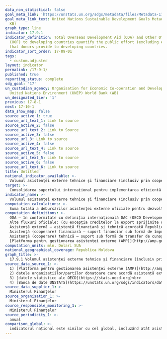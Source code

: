 ```yaml
---
data_non_statistical: false
goal_meta_link: 'https://unstats.un.org/sdgs/metadata/files/Metadata-17-09-01.pdf '
goal_meta_link_text: United Nations Sustainable Development Goals Metadata (PDF 209
  KB)
graph_type: line
indicator: 17.9.1
indicator_definition: Total Overseas Development Aid (ODA) and Other Official Flows
  (OOF) to developing countries quantify the public effort (excluding export credits)
  that donors provide to developing countries.
indicator_sort_order: 17-09-01
tags:
  - custom.adjusted
layout: indicator
permalink: /17-9-1/
published: true
reporting_status: complete
sdg_goal: '17'
un_custodian_agency: Organisation for Economic Co-operation and Development (OECD)
  United Nations Environment (UNEP) World Bank (WB)
un_designated_tier: '1'
previous: 17-8-1
next: 17-10-1
data_show_map: false
source_active_1: true
source_url_text_1: Link to source
source_active_2: false
source_url_text_2: Link to Source
source_active_3: false
source_url_3: Link to source
source_active_4: false
source_url_text_4: Link to source
source_active_5: false
source_url_text_5: Link to source
source_active_6: false
source_url_text_6: Link to source
title: Untitled
national_indicator_available: >-
  Volumul asistenței externe tehnice și financiare (inclusiv prin cooperarea nord-sud, sud-sud, și triunghiulară) acordată Republicii Moldova  pentru consolidare de capacități și planificare strategică
target: >-
  Consolidarea suportului internațional pentru implementarea eficientă și țintită a activităților de consolidarea a capacităților în țările în curs de dezvoltare pentru a sprijini planurile naționale în implementarea Obiectivelor de Dezvoltare Durabilă, inclusiv prin cooperarea nord-sud, sud-sud și triunghiulară
indicator_name: >-
  Volumul asistenței externe tehnice și financiare (inclusiv prin cooperarea nord-sud, sud-sud, și triunghiulară) acordată țărilor în curs de dezvoltare
computation_calculations: >-
  Suma totală a debursărilor asistenței externe oficiale pentru dezvoltare (ODA), altor fluxuri oficiale (OOF) de la toți donatorii acordate țării pentru dezvoltare de capacități și planificare strategică națională.
computation_definitions: >-
  ODA – în conformitate cu definiția internațională DAC (OECD Development Assistance Committee) aceasta reprezintă "fluxurile către țări și teritorii din lista DAC a beneficiarilor de ODA și ale instituțiilor multilaterale care sunt : (i) furnizate de agenții oficiale, inclusiv de guvernele naționale și locale sau de agențiile executive ale acestora; și (ii) fiecare tranzacție este gestionată cu obiectivul principal de promovare a dezvoltării economice și a bunăstării țărilor în curs de dezvoltare; și este de natură concesională și transmite un element de grant de cel puțin 25% (calculat la o rată de reducere de 10%). ( [A se vedea](http://www.oecd.org/dac/stats/officialdevelopmentassistancedefinitionandcoverage.htm) ) <br> 
  Alte fluxuri oficiale: (cu excepția creditelor la export sprijinite oficial) sunt definite ca fiind tranzacții efectuate de sectorul oficial care nu îndeplinesc condițiile de eligibilitate ca AOD, fie pentru că nu vizează în primul rând dezvoltarea, fie pentru că nu sunt suficient de concesionale ( [a se vedea](http://www.oecd.org/dac/stats/documentupload/DCDDAC(2016)3FINAL.pdf), Paragraful 24).<br> 
  Asistență externă – asistență financiară și tehnică acordată Republicii Moldova, Guvernului și/sau altor autorități publice de către comunitatea creditorilor/donatorilor (art.9 din HG nr. 377 din 25.04.2018, cu privire la reglementarea cadrului instituțional și mecanismului de coordonare și management  al asistenței externe).<br> 
  Asistență (cooperare) financiară – suport financiar sub formă de împrumuturi, granturi, inclusiv livrări de bunuri și/sau lucrări pentru implementarea proiectelor/programelor;<br> 
  Asistență (cooperare) tehnică – suport sub formă de transfer de cunoștințe, inclusiv tehnologii, metodologii și tehnici în cadrul proiectelor/programelor;<br> 
  [Platforma pentru gestionarea asistenței externe (AMP)](http://amp.gov.md/TEMPLATE/ampTemplate/dashboard/build/index.html) – sistem informațional automatizat accesibil on-line, în cadrul căruia este încărcată și stocată informația privind proiectele/programele de asistență externă din Republica Moldova.
computation_units: mln. Dolari SUA
national_geographical_coverage: Republica Moldova
graph_title: >-
  17.9.1 Volumul asistenței externe tehnice și financiare (inclusiv prin cooperarea nord-sud, sud-sud, și triunghiulară) acordată Republicii Moldova  pentru consolidare de capacități și planificare strategică
source_data_source_1: >-
  1) [Platforma pentru gestionarea asistenței externe (AMP)](http://amp.gov.md/portal/sites/default/files/inline/amp-planul_de_gestiune_a_datelor_0.pdf) - MF  <br> 
  2) datele organizațiilor/parților donatoare care acordă asistență externa pentru RM<br> 
  3) [datele statistice ale OECD](https://stats.oecd.org)<br> 
  4) [Banca de date UNSTATS](https://unstats.un.org/sdgs/indicators/database/)
source_data_supplier_1: >-
  Ministerul Finanțelor
source_organisation_1: >-
  Ministerul Finanțelor
source_responsible_monitoring_1: >-
  Ministerul Finanțelor
source_periodicity_1: >-
  anual
comparison_global: >-
  indicatorul național este similar cu cel global, incluzând atât asistenta externa oficială pentru dezvoltare, cit si alte fluxuri oficiale de fonduri
---
```

